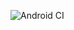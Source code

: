 ![Android CI](https://github.com/alunicus/Cinemalist/workflows/Android%20CI/badge.svg?branch=master)
